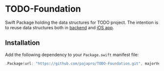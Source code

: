 # TODO-Foundation
Swift Package holding the data structures for TODO project. The intention is to reuse data structures both in [backend](https://github.com/pajapro/TODO-Backend) and [iOS app](https://github.com/pajapro/TODO-iOS).

## Installation
Add the following dependency to your `Package.swift` manifest file:
``` swift
.Package(url: "https://github.com/pajapro/TODO-Foundation.git", majorVersion: 1)
```
